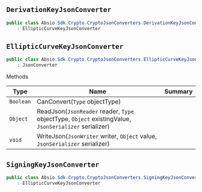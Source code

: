 ## `DerivationKeyJsonConverter`

```csharp
public class Absio.Sdk.Crypto.CryptoJsonConverters.DerivationKeyJsonConverter
    : EllipticCurveKeyJsonConverter

```

## `EllipticCurveKeyJsonConverter`

```csharp
public class Absio.Sdk.Crypto.CryptoJsonConverters.EllipticCurveKeyJsonConverter
    : JsonConverter

```

Methods

| Type | Name | Summary | 
| --- | --- | --- | 
| `Boolean` | CanConvert(`Type` objectType) |  | 
| `Object` | ReadJson(`JsonReader` reader, `Type` objectType, `Object` existingValue, `JsonSerializer` serializer) |  | 
| `void` | WriteJson(`JsonWriter` writer, `Object` value, `JsonSerializer` serializer) |  | 


## `SigningKeyJsonConverter`

```csharp
public class Absio.Sdk.Crypto.CryptoJsonConverters.SigningKeyJsonConverter
    : EllipticCurveKeyJsonConverter

```

